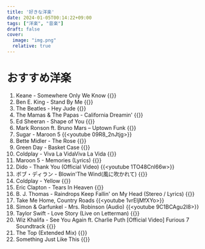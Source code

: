 ```yaml
---
title: '好きな洋楽'
date: 2024-01-05T00:14:22+09:00
tags: ["洋楽", "音楽"]
draft: false
cover:
  image: "img.png"
  relative: true
---
```


# おすすめ洋楽

1. Keane - Somewhere Only We Know
{{<youtube Oextk-If8HQ>}}
2. Ben E. King - Stand By Me
{{<youtube hwZNL7QVJjE>}}
3. The Beatles - Hey Jude
{{<youtube A_MjCqQoLLA>}}
4. The Mamas & The Papas - California Dreamin'
{{<youtube N-aK6JnyFmk>}}
5. Ed Sheeran - Shape of You
{{<youtube JGwWNGJdvx8>}}
6. Mark Ronson ft. Bruno Mars – Uptown Funk
{{<youtube OPf0YbXqDm0>}}
7. Sugar - Maroon 5
{{<youtube 09R8_2nJtjg>}}
8. Bette Midler - The Rose 
{{<youtube CB4EgdpYlnk>}}
9. Green Day - Basket Case
{{<youtube NUTGr5t3MoY>}}
10. Coldplay - Viva La VidaViva La Vida
{{<youtube dvgZkm1xWPE>}}
11. Maroon 5 - Memories (Lyrics)
{{<youtube SlPhMPnQ58k>}}
12. Dido - Thank You (Official Video)
{{<youtube 1TO48Cnl66w>}}
13. ボブ・ディラン - Blowin'The Wind(風に吹かれて)
{{<youtube MMFj8uDubsE>}}
14. Coldplay - Yellow
{{<youtube yKNxeF4KMsY>}}
15. Eric Clapton - Tears In Heaven
{{<youtube JxPj3GAYYZ0>}}
16. B. J. Thomas - Raindrops Keep Fallin' on My Head (Stereo / Lyrics)
{{<youtube _VyA2f6hGW4>}}
17. Take Me Home, Country Roads
{{<youtube 1vrEljMfXYo>}} 
18. Simon & Garfunkel - Mrs. Robinson (Audio)
{{<youtube 9C1BCAgu2I8>}}
19. Taylor Swift - Love Story (Live on Letterman)
{{<youtube mNLVMDF9mUo>}}
20. Wiz Khalifa - See You Again ft. Charlie Puth [Official Video] Furious 7 Soundtrack
{{<youtube RgKAFK5djSk>}}
21. The Top (Extended Mix)
{{<youtube aeKCKIwDnwI>}}
22. Something Just Like This
{{<youtube Y1Nip-y0BcQ>}}


